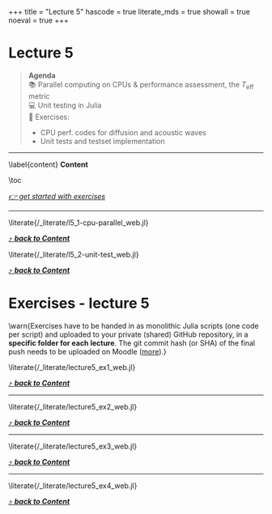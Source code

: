 +++
title = "Lecture 5"
hascode = true
literate_mds = true
showall = true
noeval = true
+++

# Lecture 5

> **Agenda**\
> :books: Parallel computing on CPUs & performance assessment, the $T_\mathrm{eff}$ metric\
> :computer: Unit testing in Julia\
> :construction: Exercises:
> - CPU perf. codes for diffusion and acoustic waves
> - Unit tests and testset implementation

--- 

\label{content}
**Content**

\toc

[_👉 get started with exercises_](#exercises_-_lecture_5)

---

\literate{/_literate/l5_1-cpu-parallel_web.jl}

[⤴ _**back to Content**_](#content)

\literate{/_literate/l5_2-unit-test_web.jl}

[⤴ _**back to Content**_](#content)


# Exercises - lecture 5

\warn{Exercises have to be handed in as monolithic Julia scripts (one code per script) and uploaded to your private (shared) GitHub repository, in a **specific folder for each lecture**. The git commit hash (or SHA) of the final push needs to be uploaded on Moodle ([more](/homework)).}

\literate{/_literate/lecture5_ex1_web.jl}

[⤴ _**back to Content**_](#content)

---

\literate{/_literate/lecture5_ex2_web.jl}

[⤴ _**back to Content**_](#content)

---

\literate{/_literate/lecture5_ex3_web.jl}

[⤴ _**back to Content**_](#content)

---

\literate{/_literate/lecture5_ex4_web.jl}

[⤴ _**back to Content**_](#content)
